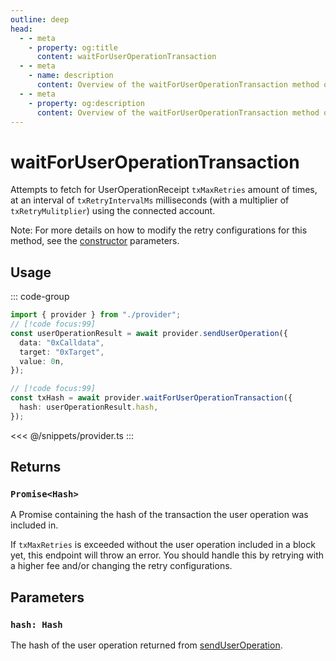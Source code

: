 ```yaml
---
outline: deep
head:
  - - meta
    - property: og:title
      content: waitForUserOperationTransaction
  - - meta
    - name: description
      content: Overview of the waitForUserOperationTransaction method on ISmartAccountProvider
  - - meta
    - property: og:description
      content: Overview of the waitForUserOperationTransaction method on ISmartAccountProvider
---
```


# waitForUserOperationTransaction

Attempts to fetch for UserOperationReceipt `txMaxRetries` amount of times, at an interval of `txRetryIntervalMs` milliseconds (with a multiplier of `txRetryMulitplier`) using the connected account.

Note: For more details on how to modify the retry configurations for this method, see the [constructor](/packages/aa-core/smart-account-client/createSmartAccountClient.md) parameters.

## Usage

::: code-group

```ts [example.ts]
import { provider } from "./provider";
// [!code focus:99]
const userOperationResult = await provider.sendUserOperation({
  data: "0xCalldata",
  target: "0xTarget",
  value: 0n,
});

// [!code focus:99]
const txHash = await provider.waitForUserOperationTransaction({
  hash: userOperationResult.hash,
});
```

<<< @/snippets/provider.ts
:::

## Returns

### `Promise<Hash>`

A Promise containing the hash of the transaction the user operation was included in.

If `txMaxRetries` is exceeded without the user operation included in a block yet, this endpoint will throw an error. You should handle this by retrying with a higher fee and/or changing the retry configurations.

## Parameters

### `hash: Hash`

The hash of the user operation returned from [sendUserOperation](./sendUserOperation).

